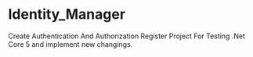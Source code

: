 # Identity_Manager
Create Authentication And Authorization Register Project For Testing .Net Core 5 and implement new changings.
